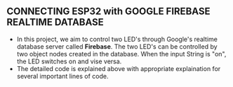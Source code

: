 ## CONNECTING ESP32 with GOOGLE FIREBASE REALTIME DATABASE
* In this project, we aim to control two LED's through Google's realtime database server called __Firebase__. The two LED's can be controlled by two object nodes created in the database. When the input String is "on", the LED switches on and vise versa.
* The detailed code is explained above with appropriate explaination for several important lines of code.
